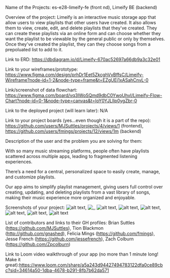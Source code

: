 Name of the Projects: es-e28-limeify-fe (front nd), Limeify BE (backend)

Overview of the project: Limeify is an interactive music storage app that allow users to view playlists that other users have created. It also allows them to view, create, edit, and delete playlists that they've created. They can create these playlists via an online form and can choose whether they want the playlist to be viewable by the general public or only by themselves. Once they've created the playlist, they can they choose songs from a prepoluated list to add to it.

Link to ERD: https://dbdiagram.io/d/Limeify-670ac52697a66db9a3c32e01

Link to your wireframes/prototype: https://www.figma.com/design/prhDr1Eet5ZkcghVvBffsC/Limeify-Wireframe?node-id=1-2&node-type=frame&t=EZgUEj1xASahCnvL-0

Link/screenshot of data flowchart: https://www.figma.com/board/vq3IWoSQmd9dbC0YwoUhvl/Limeify-Flow-Chart?node-id=0-1&node-type=canvas&t=IoY0YJLIlp0ygZbr-0

Link to the deployed project (will learn later): N/A

Link to your project boards (yes...even though it is a part of the repo): https://github.com/users/MJSuttles/projects/4/views/1 (frontend), https://github.com/users/fmings/projects/12/views/1m (backend)

Description of the user and the problem you are solving for them:

With so many music streaming platforms, people often have playlists scattered across multiple apps, leading to fragmented listening experiences.

There’s a need for a central, personalized space to easily create, manage, and customize playlists.

Our app aims to simplify playlist management, giving users full control over creating, updating, and deleting playlists from a vast library of songs, making their music experience more organized and enjoyable.

Screenshots of your project: ![alt text](<Screenshot 2024-11-09 at 9.29.33 AM.png>), ![, ](<Screenshot 2024-11-09 at 9.30.09 AM.png>), ![alt text](<Screenshot 2024-11-09 at 9.32.09 AM.png>), ![alt text](<Screenshot 2024-11-09 at 9.32.27 AM.png>), ![alt text](<Screenshot 2024-11-09 at 9.33.14 AM.png>), ![alt text](<Screenshot 2024-11-09 at 9.33.39 AM.png>), ![alt text](<Screenshot 2024-11-09 at 9.34.14 AM.png>), ![alt text](<Screenshot 2024-11-09 at 9.34.36 AM.png>)

List of contributors and links to their GH profiles: Brian Suttles (https://github.com/MJSuttles), Tion Blackmon (http://github.com/gnashed), Felicia Mings (https://github.com/fmings), Jesse French (https://github.com/jessefrench), Zach Colburn (https://github.com/Zpcolburn)

Link to Loom video walkthrough of your app (no more than 1 minute long! Make it great):https://www.loom.com/share/a5a243d94427494783122dfa0ce89cbc?sid=34614a50-1dba-4678-b291-8fb7b62da571
